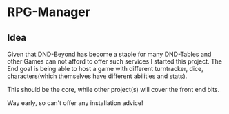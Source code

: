 # RPG-Manager
## Idea

Given that DND-Beyond has become a staple for many DND-Tables and other Games can not afford to offer such services I started this project.
The End goal is being able to host a game with different turntracker, dice, characters(which themselves have different abilities and stats). 

This should be the core, while other project(s) will cover the front end bits.

Way early, so can't offer any installation advice!
